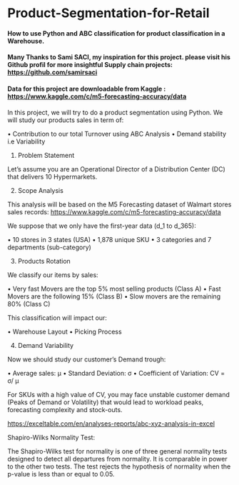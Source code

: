 # Product-Segmentation-for-Retail

#### How to use Python and ABC classification for product classification in a Warehouse. 
#### Many Thanks to Sami SACI, my inspiration for this project. please visit his Github profil for more insightful Supply chain projects: https://github.com/samirsaci 
#### Data for this project are downloadable from Kaggle : https://www.kaggle.com/c/m5-forecasting-accuracy/data


In this project, we will try to do a product segmentation using Python. We will study our products sales in term of:

•	Contribution to our total Turnover using ABC Analysis
•	Demand stability i.e Variability

1.	Problem Statement 

Let’s assume you are an Operational Director of a Distribution Center (DC) that delivers 10 Hypermarkets.

2.	Scope Analysis

This analysis will be based on the M5 Forecasting dataset of Walmart stores sales records: 
https://www.kaggle.com/c/m5-forecasting-accuracy/data

We suppose that we only have the first-year data (d_1 to d_365):

•	10 stores in 3 states (USA)
•	1,878 unique SKU
•	3 categories and 7 departments (sub-category)

3.	Products Rotation

We classify our items by sales: 

•	Very fast Movers are the top 5% most selling products (Class A)
•	Fast Movers are the following 15% (Class B)
•	Slow movers are the remaining 80% (Class C)

This classification will impact our: 

•	Warehouse Layout
•	Picking Process

4.	Demand Variability

Now we should study our customer’s Demand trough:

•	Average sales: µ
•	Standard Deviation: σ
•	Coefficient of Variation: CV = σ/ µ

For SKUs with a high value of CV, you may face unstable customer demand (Peaks of Demand or Volatility) that would lead to workload peaks, forecasting complexity and stock-outs.

https://exceltable.com/en/analyses-reports/abc-xyz-analysis-in-excel

Shapiro-Wilks Normality Test:

The Shapiro-Wilks test for normality is one of three general normality tests designed to detect all departures from normality. It is comparable in power to the other two tests. The test rejects the hypothesis of normality when the p-value is less than or equal to 0.05.
